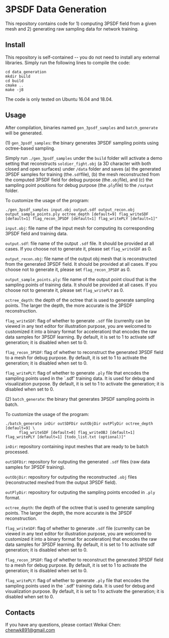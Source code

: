 # 3PSDF Data Generation
 
This repository contains code for 1) computing 3PSDF field from a given mesh and 2) generating raw sampling data for network training.



## Install

This repository is self-contained -- you do not need to install any external libraries. 
Simply run the following lines to compile the code:

  ```
  cd data_generation
  mkdir build
  cd build
  cmake ..
  make -j8
  ```

The code is only tested on Ubuntu 16.04 and 18.04.


## Usage


After compilation, binaries named `gen_3psdf_samples` and `batch_generate` will be generated.

(1) `gen_3psdf_samples`: the binary generates 3PSDF sampling points using octree-based sampling. 

Simply run `./gen_3psdf_samples` under the `build` folder will activate a demo setting that reconstructs `soldier_fight.obj` (a 3D character with both closed and open surfaces) under `/data` folder and saves (a) the generated 3PSDF samples for training (the`.sdf`file), (b) the mesh reconstructed from the computed 3PSDF field for debug purpose (the`.obj`file), and (c) the sampling point positions for debug purpose (the`.ply`file) to the `/output` folder.

To customize the usage of the program:

```
./gen_3psdf_samples input.obj output.sdf output_recon.obj output_sample_points.ply octree_depth [default=9] flag_writeSDF [default=1] flag_recon_3PSDF [default=1] flag_writePLY [default=1]"
```

`input.obj`: file name of the input mesh for computing its corresponding 3PSDF field and training data. 

`output.sdf`: file name of the output `.sdf` file. It should be provided at all cases. If you choose not to generate it, please set `flag_writeSDF` as 0.

`output_recon.obj`: file name of the output obj mesh that is reconstructed from the generated 3PSDF field. It should be provided at all cases. If you choose not to generate it, please set `flag_recon_3PSDF` as 0.

`output_sample_points.ply`: file name of the output point cloud that is the sampling points of training data. It should be provided at all cases. If you choose not to generate it, please set `flag_writePLY` as 0.

`octree_depth`: the depth of the octree that is used to generate sampling points. The larger the depth, the more accurate is the 3PSDF reconstruction.

`flag_writeSDF`: flag of whether to generate `.sdf` file (currenlty can be viewed in any text editor for illustration purpose, you are welcomed to customized it into a binary format for acceleration) that encodes the raw data samples for 3PSDF learning. By default, it is set to 1 to activate sdf generation; it is disabled when set to 0. 

`flag_recon_3PSDF`: flag of whether to reconstruct the generated 3PSDF field to a mesh for debug purpose. By default, it is set to 1 to activate the generation; it is disabled when set to 0. 

`flag_writePLY`: flag of whether to generate `.ply` file that encodes the sampling points used in the `.sdf' training data. It is used for debug and visualization purpose. By default, it is set to 1 to activate the generation; it is disabled when set to 0. 


(2) `batch_generate`: the binary that generates 3PSDF sampling points in batch. 


To customize the usage of the program:

```
./batch_generate inDir outSDFDir outObjDir outPlyDir octree_depth [default=9] \
      flag_writeSDF [default=0] flag_writeOBJ [default=1] flag_writePLY [default=1] [todo_list.txt (optional)]"
```

`inDir`: repository containing input meshes that are ready to be batch processed. 

`outSDFDir`: repository for outputing the generated `.sdf` files (raw data samples for 3PSDF training). 

`outObjDir`: repository for outputing the reconstructed `.obj` files (reconstructed meshed from the output 3PSDF field). 

`outPlyDir`: repository for outputing the sampling points encoded in `.ply` format. 

`octree_depth`: the depth of the octree that is used to generate sampling points. The larger the depth, the more accurate is the 3PSDF reconstruction.

`flag_writeSDF`: flag of whether to generate `.sdf` file (currenlty can be viewed in any text editor for illustration purpose, you are welcomed to customized it into a binary format for acceleration) that encodes the raw data samples for 3PSDF learning. By default, it is set to 1 to activate sdf generation; it is disabled when set to 0. 

`flag_recon_3PSDF`: flag of whether to reconstruct the generated 3PSDF field to a mesh for debug purpose. By default, it is set to 1 to activate the generation; it is disabled when set to 0. 

`flag_writePLY`: flag of whether to generate `.ply` file that encodes the sampling points used in the `.sdf' training data. It is used for debug and visualization purpose. By default, it is set to 1 to activate the generation; it is disabled when set to 0. 


## Contacts

If you have any questions, please contact Weikai Chen: <chenwk891@gmail.com>


